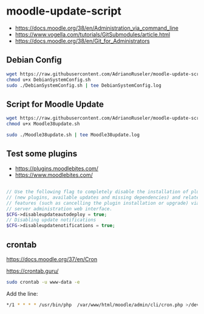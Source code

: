 # moodle-update-script
- https://docs.moodle.org/38/en/Administration_via_command_line
- https://www.vogella.com/tutorials/GitSubmodules/article.html
- https://docs.moodle.org/38/en/Git_for_Administrators

## Debian Config
```bash
wget https://raw.githubusercontent.com/AdrianoRuseler/moodle-update-script/master/DebianSystemConfig.sh -O DebianSystemConfig.sh
chmod u+x DebianSystemConfig.sh
sudo ./DebianSystemConfig.sh | tee DebianSystemConfig.log
```

## Script for Moodle Update
```bash
wget https://raw.githubusercontent.com/AdrianoRuseler/moodle-update-script/master/Moodle38update.sh -O Moodle38update.sh
chmod u+x Moodle38update.sh

sudo ./Moodle38update.sh | tee Moodle38update.log
```

## Test some plugins
- https://plugins.moodlebites.com/
- https://www.moodlebites.com/


## 
```php
// Use the following flag to completely disable the installation of plugins
// (new plugins, available updates and missing dependencies) and related
// features (such as cancelling the plugin installation or upgrade) via the
// server administration web interface.
$CFG->disableupdateautodeploy = true;
// Disabling update notifications
$CFG->disableupdatenotifications = true;
```
## crontab
https://docs.moodle.org/37/en/Cron

https://crontab.guru/
```bash
sudo crontab -u www-data -e
```
Add the line:
```bash
*/1 * * * * /usr/bin/php  /var/www/html/moodle/admin/cli/cron.php >/dev/null
```
